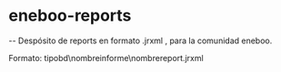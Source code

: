 eneboo-reports
==============
--
Despósito de reports en formato .jrxml , para la comunidad eneboo.

Formato:
tipobd\nombreinforme\nombrereport.jrxml

